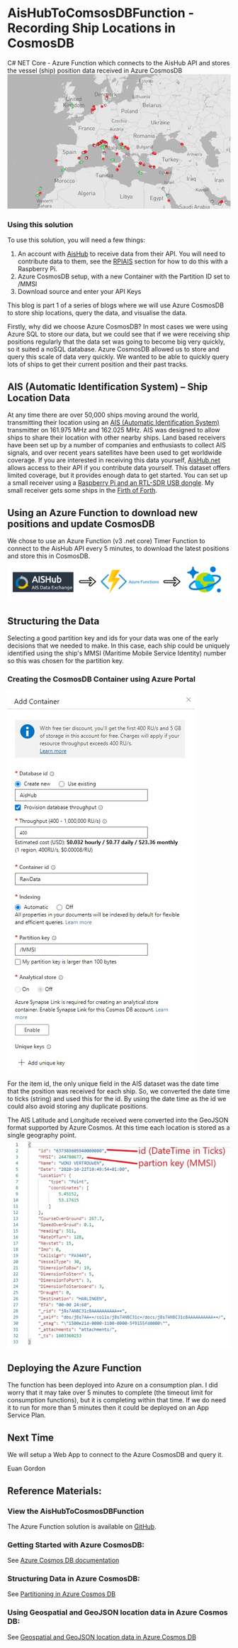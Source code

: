 # AisHubToComsosDBFunction - Recording Ship Locations in CosmosDB
C# NET Core - Azure Function which connects to the AisHub API and stores the vessel (ship) position data received in Azure CosmosDB
![AIS Ships](https://github.com/euangordon/AisHubToComsosDBFunction/blob/master/AIS_Ships.JPG)

### Using this solution
To use this solution, you will need a few things:
1. An account with [AisHub](http://www.aishub.net/) to receive data from their API. You will need to contribute data to them, see the [RPIAIS](http://www.aishub.net/rpiais) section for how to do this with a Raspberry Pi.
2. Azure CosmosDB setup, with a new Container with the Partition ID set to /MMSI
3. Download source and enter your API Keys

This blog is part 1 of a series of blogs where we will use Azure CosmosDB to store ship locations, query the data, and visualise the data. 

Firstly, why did we choose Azure CosmosDB? In most cases we were using Azure SQL to store our data, but we could see that if we were receiving ship positions regularly that the data set was going to become big very quickly, so it suited a noSQL database. Azure CosmosDB allowed us to store and query this scale of data very quickly. We wanted to be able to quickly query lots of ships to get their current position and their past tracks.

## AIS (Automatic Identification System) – Ship Location Data
At any time there are over 50,000 ships moving around the world, transmitting their location using an [AIS (Automatic Identification System)](https://en.wikipedia.org/wiki/Automatic_identification_system) transmitter on 161.975 MHz and 162.025 MHz. AIS was designed to allow ships to share their location with other nearby ships. Land based receivers have been set up by a number of companies and enthusiasts to collect AIS signals, and over recent years satellites have been used to get worldwide coverage.
If you are interested in receiving this data yourself, [AisHub.net](http://www.aishub.net/) allows access to their API if you contribute data yourself. This dataset offers limited coverage, but it provides enough data to get started. You can set up a small receiver using a [Raspberry Pi and an RTL-SDR USB dongle](http://www.aishub.net/rpiais). My small receiver gets some ships in the [Firth of Forth](http://www.aishub.net/stations/2993).

## Using an Azure Function to download new positions and update CosmosDB
We chose to use an Azure Function (v3 .net core) Timer Function to connect to the AisHub API every 5 minutes, to download the latest positions and store this in CosmosDB. 
![Ais Data Flow](https://github.com/euangordon/AisHubToComsosDBFunction/blob/master/AIS_DataFlow.JPG.png)

## Structuring the Data
Selecting a good partition key and ids for your data was one of the early decisions that we needed to make. In this case, each ship could be uniquely identified using the ship's MMSI (Maritime Mobile Service Identity) number so this was chosen for the partition key.

### Creating the CosmosDB Container using Azure Portal
![Adding CosmosDB Container](https://github.com/euangordon/AisHubToComsosDBFunction/blob/master/AddingCosmosDbContainer.jpg)

For the item id, the only unique field in the AIS dataset was the date time that the position was received for each ship. So, we converted the date time to ticks (string) and used this for the id. By using the date time as the id we could also avoid storing any duplicate positions.

The AIS Latitude and Longitude received were converted into the GeoJSON format supported by Azure Cosmos. At this time each location is stored as a single geography point.
![Ais Raw Data in CosmosDB](https://github.com/euangordon/AisHubToComsosDBFunction/blob/master/AIS_RawData.JPG)

## Deploying the Azure Function
The function has been deployed into Azure on a consumption plan. I did worry that it may take over 5 minutes to complete (the timeout limit for consumption functions), but it is completing within that time. If we do need it to run for more than 5 minutes then it could be deployed on an App Service Plan.

## Next Time
We will setup a Web App to connect to the Azure CosmosDB and query it.

Euan Gordon

## Reference Materials:

### View the AisHubToCosmosDBFunction 
The Azure Function solution is available on [GitHub](https://github.com/euangordon/AisHubToComsosDBFunction).

### Getting Started with Azure CosmosDB: 
See [Azure Cosmos DB documentation](https://docs.microsoft.com/en-us/azure/cosmos-db/)

### Structuring Data in Azure CosmosDB:
See [Partitioning in Azure Cosmos DB](https://docs.microsoft.com/en-us/azure/cosmos-db/partitioning-overview)

### Using Geospatial and GeoJSON location data in Azure Cosmos DB:
See [Geospatial and GeoJSON location data in Azure Cosmos DB](https://docs.microsoft.com/en-us/azure/cosmos-db/sql-query-geospatial-intro)

